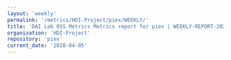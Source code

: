 ```yaml
---
layout: 'weekly'
permalink: '/metrics/HDI-Project/piex/WEEKLY/'
title: 'DAI Lab OSS Metrics Metrics report for piex | WEEKLY-REPORT-2020-04-05'
organization: 'HDI-Project'
repository: 'piex'
current_date: '2020-04-05'
---
```

